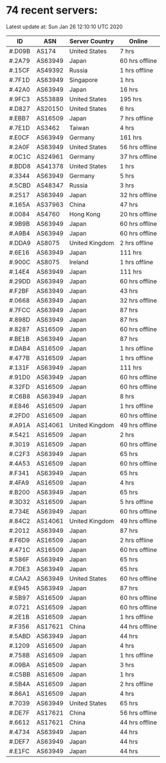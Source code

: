 # 74 recent servers:

Latest update at: Sun Jan 26 12:10:10 UTC 2020

| ID | ASN | Server Country | Online |
| -- | --- | -------------- | ------ |
| #.D09B | AS174 | United States | 7 hrs |
| #.2A79 | AS63949 | Japan | 60 hrs offline |
| #.15CF | AS49392 | Russia | 1 hrs offline |
| #.7F1D | AS63949 | Singapore | 1 hrs |
| #.42A0 | AS63949 | Japan | 16 hrs |
| #.9FC3 | AS53889 | United States | 195 hrs |
| #.D827 | AS20150 | United States | 6 hrs |
| #.EBB7 | AS16509 | Japan | 7 hrs offline |
| #.7E1D | AS3462 | Taiwan | 4 hrs |
| #.E0CF | AS63949 | Germany | 161 hrs |
| #.2A0F | AS63949 | United States | 56 hrs offline |
| #.0C1C | AS24961 | Germany | 37 hrs offline |
| #.BDD8 | AS41378 | United States | 1 hrs |
| #.3344 | AS63949 | Germany | 5 hrs |
| #.5CBD | AS48347 | Russia | 3 hrs |
| #.2517 | AS63949 | Japan | 32 hrs offline |
| #.165A | AS37963 | China | 47 hrs |
| #.0084 | AS4760 | Hong Kong | 20 hrs offline |
| #.9B9B | AS63949 | Japan | 60 hrs offline |
| #.A9B4 | AS63949 | Japan | 60 hrs offline |
| #.DDA9 | AS8075 | United Kingdom | 2 hrs offline |
| #.6E16 | AS63949 | Japan | 111 hrs |
| #.900C | AS8075 | Ireland | 1 hrs offline |
| #.14E4 | AS63949 | Japan | 111 hrs |
| #.29DD | AS63949 | Japan | 60 hrs offline |
| #.F2BF | AS63949 | Japan | 43 hrs |
| #.0668 | AS63949 | Japan | 32 hrs offline |
| #.7FCC | AS63949 | Japan | 87 hrs |
| #.898D | AS63949 | Japan | 87 hrs |
| #.8287 | AS16509 | Japan | 60 hrs offline |
| #.BE1B | AS63949 | Japan | 87 hrs |
| #.DAB4 | AS16509 | Japan | 1 hrs offline |
| #.477B | AS16509 | Japan | 1 hrs offline |
| #.131F | AS63949 | Japan | 111 hrs |
| #.91D0 | AS63949 | Japan | 60 hrs offline |
| #.32FD | AS16509 | Japan | 60 hrs offline |
| #.C6B8 | AS63949 | Japan | 8 hrs |
| #.E846 | AS16509 | Japan | 1 hrs offline |
| #.2FD0 | AS16509 | Japan | 60 hrs offline |
| #.A91A | AS14061 | United Kingdom | 49 hrs offline |
| #.5421 | AS16509 | Japan | 2 hrs |
| #.3019 | AS16509 | Japan | 60 hrs offline |
| #.C2F3 | AS63949 | Japan | 65 hrs |
| #.4A53 | AS16509 | Japan | 60 hrs offline |
| #.F341 | AS63949 | Japan | 65 hrs |
| #.4FA9 | AS16509 | Japan | 4 hrs |
| #.B200 | AS63949 | Japan | 65 hrs |
| #.3D32 | AS16509 | Japan | 5 hrs offline |
| #.734E | AS63949 | Japan | 60 hrs offline |
| #.84C2 | AS14061 | United Kingdom | 49 hrs offline |
| #.2012 | AS63949 | Japan | 87 hrs |
| #.F6D9 | AS16509 | Japan | 2 hrs offline |
| #.471C | AS16509 | Japan | 60 hrs offline |
| #.586F | AS63949 | Japan | 65 hrs |
| #.7DE3 | AS63949 | Japan | 65 hrs |
| #.CAA2 | AS63949 | United States | 60 hrs offline |
| #.E945 | AS63949 | Japan | 87 hrs |
| #.5B97 | AS16509 | Japan | 60 hrs offline |
| #.0721 | AS16509 | Japan | 60 hrs offline |
| #.2E1B | AS16509 | Japan | 1 hrs offline |
| #.F356 | AS17621 | China | 44 hrs offline |
| #.5ABD | AS63949 | Japan | 44 hrs |
| #.1209 | AS16509 | Japan | 4 hrs |
| #.758B | AS16509 | Japan | 1 hrs offline |
| #.09BA | AS16509 | Japan | 3 hrs |
| #.C5BB | AS16509 | Japan | 1 hrs |
| #.5B4A | AS16509 | Japan | 2 hrs offline |
| #.86A1 | AS16509 | Japan | 4 hrs |
| #.7039 | AS63949 | United States | 65 hrs |
| #.DE7F | AS17621 | China | 56 hrs offline |
| #.6612 | AS17621 | China | 44 hrs offline |
| #.4734 | AS63949 | Japan | 44 hrs |
| #.DEF7 | AS63949 | Japan | 44 hrs |
| #.E1FC | AS63949 | Japan | 44 hrs |

